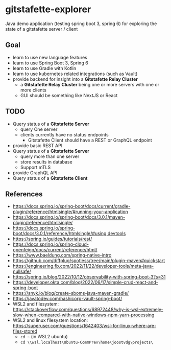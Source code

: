 # gitstafette-explorer

Java demo application (testing spring boot 3, spring 6) for exploring the state of a gitstafette server / client

## Goal

* learn to use new language features
* learn to use Spring Boot 3, Spring 6
* learn to use Gradle with Kotlin
* learn to use kubernetes related integrations (such as Vault)
* provide backend for insight into a **Gitstafette Relay Cluster**
  * a **Gitstafette Relay Cluster** being one or more servers with one or more clients
  * GUI should be something like NextJS or React

## TODO

* Query status of a **Gitstafette Server**
  * query One server
  * clients currently have no status endpoints
    * Gitstafette Client should have a REST or GraphQL endpoint
* provide basic REST API
* Query status of a **Gitstafette Server**
  * query more than one server
  * store results in database
  * Support mTLS
* provide GraphQL API
* Query status of a **Gitstafette Client**

## References

* https://docs.spring.io/spring-boot/docs/current/gradle-plugin/reference/htmlsingle/#running-your-application
* https://docs.spring.io/spring-boot/docs/3.0.1/maven-plugin/reference/htmlsingle/
* https://docs.spring.io/spring-boot/docs/3.0.1/reference/htmlsingle/#using.devtools
* https://spring.io/guides/tutorials/rest/
* https://docs.spring.io/spring-cloud-openfeign/docs/current/reference/html/
* https://www.baeldung.com/spring-native-intro
* https://github.com/diffplug/spotless/tree/main/plugin-maven#quickstart
* https://engineering.fb.com/2022/11/22/developer-tools/meta-java-nullsafe/
* https://spring.io/blog/2022/10/12/observability-with-spring-boot-3?s=31
* https://developer.okta.com/blog/2022/06/17/simple-crud-react-and-spring-boot
* https://snyk.io/blog/create-sboms-java-maven-gradle/
* https://javatodev.com/hashicorp-vault-spring-boot/
* WSL2 and filesystem: https://stackoverflow.com/questions/68972448/why-is-wsl-extremely-slow-when-compared-with-native-windows-npm-yarn-processing
* WSL2 and linux filesystem location: https://superuser.com/questions/1642403/wsl-for-linux-where-are-files-stored
  * `cd ~` (in WSL2 ubuntu)
  * `cd \\wsl.localhost\Ubuntu-CommPrev\home\joostvdg\projects\`
